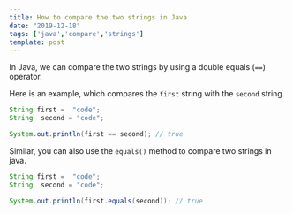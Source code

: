 ```yaml
---
title: How to compare the two strings in Java
date: "2019-12-18"
tags: ['java','compare','strings']
template: post
---
```


In Java, we can compare the two strings by using a double equals (`==`) operator.

Here is an example, which compares the `first` string with the `second` string.

```java
String first =  "code";
String  second = "code";

System.out.println(first == second); // true
```

Similar, you can also use the `equals()` method to compare two strings in java.

```java
String first =  "code";
String  second = "code";

System.out.println(first.equals(second)); // true
```

